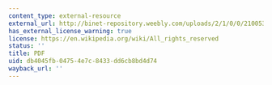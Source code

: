 ```yaml
---
content_type: external-resource
external_url: http://binet-repository.weebly.com/uploads/2/1/0/0/21005390/fs7-energsecurityy_foodsupply.pdf
has_external_license_warning: true
license: https://en.wikipedia.org/wiki/All_rights_reserved
status: ''
title: PDF
uid: db4045fb-0475-4e7c-8433-dd6cb8bd4d74
wayback_url: ''
---
```

